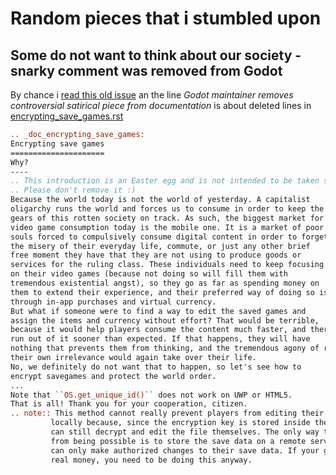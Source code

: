 # Random pieces that i stumbled upon



## Some do not want to think about our society - snarky comment was removed from Godot 

By chance i [read this old issue](https://github.com/xueyuanl/daily-hackernews/issues/183) an the line 
 _Godot maintainer removes controversial satirical piece from documentation_ is about deleted lines in [encrypting_save_games.rst](https://github.com/godotengine/godot-docs/commit/b872229427dddb9b749f46af597e85e25cf2955a#diff-841feeb473d47d77a70c7b467cb086d5f819c63a75da3cb689560d3268cd2a68)

 ```rst
.. _doc_encrypting_save_games:
Encrypting save games
=====================
Why?
----
.. This introduction is an Easter egg and is not intended to be taken seriously.
.. Please don't remove it :)
Because the world today is not the world of yesterday. A capitalist
oligarchy runs the world and forces us to consume in order to keep the
gears of this rotten society on track. As such, the biggest market for
video game consumption today is the mobile one. It is a market of poor
souls forced to compulsively consume digital content in order to forget
the misery of their everyday life, commute, or just any other brief
free moment they have that they are not using to produce goods or
services for the ruling class. These individuals need to keep focusing
on their video games (because not doing so will fill them with
tremendous existential angst), so they go as far as spending money on
them to extend their experience, and their preferred way of doing so is
through in-app purchases and virtual currency.
But what if someone were to find a way to edit the saved games and
assign the items and currency without effort? That would be terrible,
because it would help players consume the content much faster, and therefore
run out of it sooner than expected. If that happens, they will have
nothing that prevents them from thinking, and the tremendous agony of realizing
their own irrelevance would again take over their life.
No, we definitely do not want that to happen, so let's see how to
encrypt savegames and protect the world order.
... 
Note that ``OS.get_unique_id()`` does not work on UWP or HTML5.
That is all! Thank you for your cooperation, citizen.
.. note:: This method cannot really prevent players from editing their savegames
          locally because, since the encryption key is stored inside the game, the player
          can still decrypt and edit the file themselves. The only way to prevent this
          from being possible is to store the save data on a remote server, where players
          can only make authorized changes to their save data. If your game deals with
          real money, you need to be doing this anyway.

```

